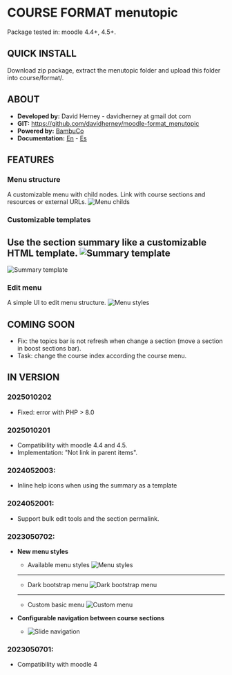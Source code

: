 # COURSE FORMAT menutopic

Package tested in: moodle 4.4+, 4.5+.

## QUICK INSTALL
Download zip package, extract the menutopic folder and upload this folder into course/format/.

## ABOUT
* **Developed by:** David Herney - davidherney at gmail dot com
* **GIT:** https://github.com/davidherney/moodle-format_menutopic
* **Powered by:** [BambuCo](https://bambuco.co/)
* **Documentation:** [En](https://bambuco.co/menutopic-intro-en/) - [Es](https://bambuco.co/menutopic-intro/)

## FEATURES

### Menu structure
A customizable menu with child nodes. Link with course sections and resources or external URLs.
![Menu childs](https://boa.nuestroscursos.net/api/c/web/resources/NDU1MEVCNjAtODQ4Qy00RTk3LUI2NzUtOUJBN0E5ODk0QTkyQGJvYS51ZGVhLmVkdS5jbw==/!/menutopic/menu_childs.png)

### Customizable templates
Use the section summary like a customizable HTML template.
![Summary template](https://boa.nuestroscursos.net/api/c/web/resources/NDU1MEVCNjAtODQ4Qy00RTk3LUI2NzUtOUJBN0E5ODk0QTkyQGJvYS51ZGVhLmVkdS5jbw==/!/menutopic/summary_template.png)
---
![Summary template](https://boa.nuestroscursos.net/api/c/web/resources/NDU1MEVCNjAtODQ4Qy00RTk3LUI2NzUtOUJBN0E5ODk0QTkyQGJvYS51ZGVhLmVkdS5jbw==/!/menutopic/section_summary_template.png)

### Edit menu
A simple UI to edit menu structure.
![Menu styles](https://boa.nuestroscursos.net/api/c/web/resources/NDU1MEVCNjAtODQ4Qy00RTk3LUI2NzUtOUJBN0E5ODk0QTkyQGJvYS51ZGVhLmVkdS5jbw==/!/menutopic/edit_menu.png)

## COMING SOON
* Fix: the topics bar is not refresh when change a section (move a section in boost sections bar).
* Task: change the course index according the course menu.

## IN VERSION

### 2025010202
* Fixed: error with PHP > 8.0

### 2025010201
* Compatibility with moodle 4.4 and 4.5.
* Implementation: "Not link in parent items".

### 2024052003:
* Inline help icons when using the summary as a template

### 2024052001:
* Support bulk edit tools and the section permalink.

### 2023050702:
* **New menu styles**
  * Available menu styles
    ![Menu styles](https://boa.nuestroscursos.net/api/c/web/resources/NDU1MEVCNjAtODQ4Qy00RTk3LUI2NzUtOUJBN0E5ODk0QTkyQGJvYS51ZGVhLmVkdS5jbw==/!/menutopic/global_menu_style.png)
  ---
  * Dark bootstrap menu
      ![Dark bootstrap menu](https://boa.nuestroscursos.net/api/c/web/resources/NDU1MEVCNjAtODQ4Qy00RTk3LUI2NzUtOUJBN0E5ODk0QTkyQGJvYS51ZGVhLmVkdS5jbw==/!/menutopic/darkbootstrap_menu.png)
  ---
  * Custom basic menu
    ![Custom menu](https://boa.nuestroscursos.net/api/c/web/resources/NDU1MEVCNjAtODQ4Qy00RTk3LUI2NzUtOUJBN0E5ODk0QTkyQGJvYS51ZGVhLmVkdS5jbw==/!/menutopic/custom_menu.png)

* **Configurable navigation between course sections**
  * ![Slide navigation](https://boa.nuestroscursos.net/api/c/web/resources/NDU1MEVCNjAtODQ4Qy00RTk3LUI2NzUtOUJBN0E5ODk0QTkyQGJvYS51ZGVhLmVkdS5jbw==/!/menutopic/sections_navigation.png)


### 2023050701:
* Compatibility with moodle 4
